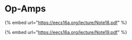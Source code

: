 # Op-Amps

{% embed url="https://eecs16a.org/lecture/Note18.pdf" %}

{% embed url="https://eecs16a.org/lecture/Note19.pdf" %}



